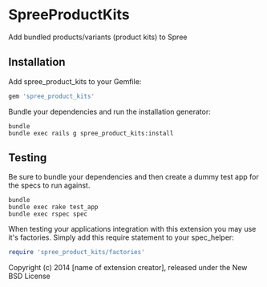 SpreeProductKits
================

Add bundled products/variants (product kits) to Spree

Installation
------------

Add spree_product_kits to your Gemfile:

```ruby
gem 'spree_product_kits'
```

Bundle your dependencies and run the installation generator:

```shell
bundle
bundle exec rails g spree_product_kits:install
```

Testing
-------

Be sure to bundle your dependencies and then create a dummy test app for the specs to run against.

```shell
bundle
bundle exec rake test_app
bundle exec rspec spec
```

When testing your applications integration with this extension you may use it's factories.
Simply add this require statement to your spec_helper:

```ruby
require 'spree_product_kits/factories'
```

Copyright (c) 2014 [name of extension creator], released under the New BSD License
